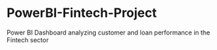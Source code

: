 # PowerBI-Fintech-Project
Power BI Dashboard analyzing customer and loan performance in the Fintech sector
